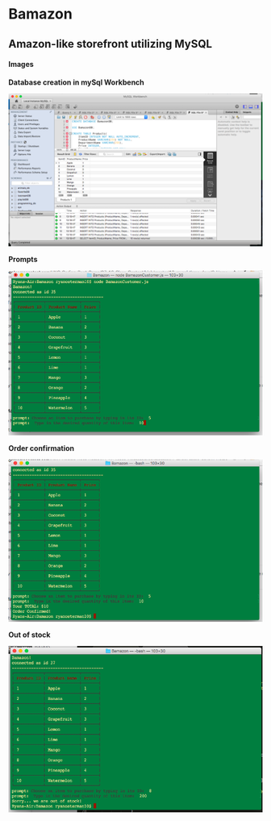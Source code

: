 # Bamazon
## Amazon-like storefront utilizing MySQL

#### Images

**Database creation in mySql Workbench**

![Database creation](/images/mySql.png)

**Prompts**

![Database creation](/images/table1.png)

**Order confirmation**

![Database creation](/images/inStock.png)

**Out of stock**

![Database creation](/images/noStock.png)
